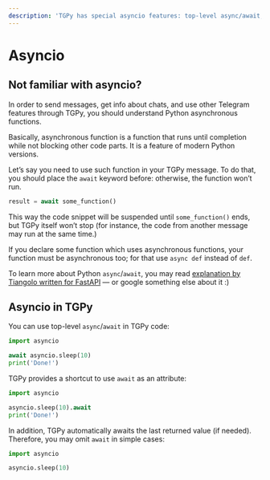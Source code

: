 ```yaml
---
description: 'TGPy has special asyncio features: top-level async/await, property-like syntax, and auto-awaiting functions.'
---
```


# Asyncio

## Not familiar with asyncio?

In order to send messages, get info about chats, and use other Telegram features through TGPy, you should understand Python
asynchronous functions.

Basically, asynchronous function is a function that runs until
completion while not blocking other code parts. It is a feature of modern Python versions.

Let’s say you need to use such function in your TGPy message. To do that, you should place the `await` keyword before:
otherwise, the function won’t run.

```python
result = await some_function()
```

This way the code snippet will be suspended until `some_function()` ends, but TGPy itself won’t stop (for instance,
the code from another message may run at the same time.)

If you declare some function which uses asynchronous functions, your function must be asynchronous too; for that
use `async def` instead of `def`.

To learn more about Python `async`/`await`, you may read [explanation by Tiangolo written for FastAPI](https://fastapi.tiangolo.com/async/#technical-details) — or google something else about it :)

## Asyncio in TGPy

You can use top-level `async`/`await` in TGPy code:

```python
import asyncio

await asyncio.sleep(10)
print('Done!')
```

TGPy provides a shortcut to use `await` as an attribute:

```python
import asyncio

asyncio.sleep(10).await
print('Done!')
```

In addition, TGPy automatically awaits the last returned value (if needed). Therefore, you may omit `await` 
in simple cases:

```python
import asyncio 

asyncio.sleep(10)
```
